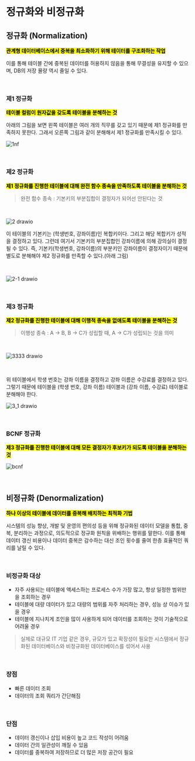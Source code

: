 # 정규화와 비정규화

## 정규화 (Normalization)

<mark>**관계형 데이터베이스에서 중복을 최소화하기 위해 테이터를 구조화하는 작업**</mark>

이를 통해 테이블 간에 중복된 데이터를 허용하지 않음을 통해 무결성을 유지할 수 있으며, DB의 저장 욜량 역시 줄일 수 있다.

</br>

### 제1 정규화
<mark>**테이블 컬럼이 원자값을 갖도록 테이블을 분해하는 것**</mark>

아래의 그림을 보면 왼쪽 테이블은 여러 개의 직무를 갖고 있기 때문에 제1 정규화를 만족하지 못한다. 그래서 오른쪽 그림과 같이 분해해서 제1 정규화를 만족시킬 수 있다.

![1nf](https://github.com/user-attachments/assets/7d27462f-d262-4e0e-8abb-07f5343f056b)

</br>

### 제2 정규화

<mark>**제1 정규화를 진행한 테이블에 대해 완전 함수 종속을 만족하도록 테이블을 분해하는 것**</mark>

> 완전 함수 종속 : 기본키의 부분집합이 결정자가 되어선 안된다는 것

</br>


![2 drawio](https://github.com/user-attachments/assets/f35ac3e8-31a7-49ba-9b5a-bc038dc0d152)


이 테이블의 기본키는 (학생번호, 강좌이름)인 복합키이다. 그리고 해당 복합키가 성적을 결정하고 있다. 그런데 여기서 기본키의 부분집합인 강좌이름에 의해 강의실이 결정될 수 있다.
즉, 기본키(학생번호, 강좌이름)의 부분키인 강좌이름이 결정자이기 때문에 별도로 분해해야 제2 정규화를 만족할 수 있다.(아래 그림)

</br>

![2-1 drawio](https://github.com/user-attachments/assets/189c9567-31c0-42f5-b6b0-f863209d736a)


</br>

### 제3 정규화

<mark>**제2 정규화를 진행한 테이블에 대해 이행적 종속을 없애도록 테이블을 분해하는 것**</mark>

> 이행성 종속 : A -> B, B -> C가 성립할 때, A -> C가 성립되는 것을 의미

</br>

![3333 drawio](https://github.com/user-attachments/assets/8c29f8e1-88f9-402a-95c0-70cc1f04c92a)


</br>

위 테이블에서 학생 번호는 강좌 이름을 결정하고 강좌 이름은 수강료를 결정하고 있다. 그렇기 때문에 테이블을 (학생 번호, 강좌 이름) 테이블과 (강좌 이름, 수강료) 테이블로 분해해야 한다. 



![3_1 drawio](https://github.com/user-attachments/assets/b5603f5d-3904-464a-b401-b03f078ac3c2)


</br>

### BCNF 정규화

<mark>**제3 정규화를 진행한 테이블에 대해 모든 결정자가 후보키가 되도록 테이블을 분해하는 것**</mark>

![bcnf](https://github.com/user-attachments/assets/f11a246e-e8f6-4837-8dd1-6e3acae27a99)






</br>

## 비정규화 (Denormalization)

<mark>**하나 이상의 테이블에 데이터를 중복해 배치하는 최적화 기법**</mark>

시스템의 성능 향상, 개발 및 운영의 편의성 등을 위해 정규화된 데이터 모델을 통합, 중복, 분리하는 과정으로, 의도적으로 정규화 원칙을 위배하는 행위를 말한다.
이를 통해 데이터 갱신 비용이나 데이터 중복은 감수하는 대신 조인 횟수를 줄여 한층 효율적인 쿼리를 날릴 수 있다.

</br>

### 비정규화 대상
- 자주 사용되는 테이블에 액세스하는 프로세스 수가 가장 많고, 항상 일정한 범위만을 조회하는 경우
- 테이블에 대량 데이터가 있고 대량의 범위를 자주 처리하는 경우, 성능 상 이슈가 있을 경우
- 테이블에 지나치게 조인을 많이 사용하게 되어 데이터를 조회하는 것이 기술적으로 어려울 경우

> 실제로 대규모 IT 기업 같은 경우, 규모가 있고 확장성이 필요한 시스템에서 정규화된 데이터베이스와 비정규화된 데이터베이스를 섞어서 사용

</br>

### 장점
- 빠른 데이터 조회
- 데이터의 조회 쿼리가 간단해짐

</br>

### 단점
- 데이터 갱신이나 삽입 비용이 높고 코드 작성이 어려움
- 데이터 간의 일관성이 깨질 수 있음
- 데이터를 중복하여 저장하므로 더 많은 저장 공간이 필요

</br>

